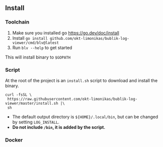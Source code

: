 ## Install

### Toolchain

1. Make sure you installed go https://go.dev/doc/install
2. Install `go install github.com/okt-limonikas/bublik-log-viewer/cmd/blv@latest`
3. Run `blv --help` to get started

This will install binary to `$GOPATH`

### Script

At the root of the project is an `install.sh` script to download and install the binary.

```shell
curl -fsSL \
 https://raw.githubusercontent.com/okt-limonikas/bublik-log-viewer/master/install.sh |\
 sh
```

- The default output directory is `${HOME}/.local/bin`, but can be changed by setting `LOG_INSTALL`.
- **Do not include `/bin`, it is added by the script.**

### Docker
